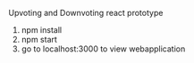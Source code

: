 Upvoting and Downvoting react prototype 

1. npm install 
2. npm start 
3. go to localhost:3000 to view webapplication
